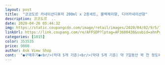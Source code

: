 ```yaml
---
layout: post 
title:  "코코도르 카네이션디퓨저 200ml x 2종세트, 블랙체리향, 디어카네이션향" 
description: 코코도르  ..
date: 2020-04-26 05:44:32 
img: https://static.coupangcdn.com/image/retail/images/2020/04/02/9/5/7c1d2147-535b-4c51-b56c-ed49d96e750e.jpg 
linkUrl: https://link.coupang.com/re/AFFSDP?lptag=AF3600438&subid=ahnPublicAsk&pageKey=1417574404&itemId=2454840665&vendorItemId=70448406797&traceid=V0-113-8bb61de06f4b1816 
categories: [1015] 
color: 353535 
price: 9860 
author: Ask View Shop 
cont:  "●구매후기●<br/>(막대 5개 기준)<br/>(막대 5개 기준) 약 7일동안 꽉 찬 정도에서 후기사진만큼 줄었습니다!<br/>(올리브영에서도 팔고 유명하잖어요 ㅎㅎ)<br/><br/> - 개인적으로 디어카네이션은 비오는 날 맡기 좋은 냄새? 비가 온 다음 날 숲같은 느낌<br/><br/> - 햇빛은 따뜻하고 바람은 시원한 맑은 날에 맡고싶은 냄새<br/><br/> - 후기사진 설명 참고해주세요 :)<br/>1.<br/> 향<br/>2.<br/> 향이 퍼지는 정도<br/>3.<br/> 포장상태<br/>4.<br/> 사용되는 양<br/>5월에 기념일이 많아 미리 준비해뒀어요~!<br/>가만히 방에 앉아있거나 누워있다가도 향 확 올라와서 삶의 질 업 ㅠ<br/>같이온 디어카네이션은 솔직히 특출난 꽃 제외하고<br/>개인적으로 블랙체리향 다른 디퓨저를 쓰고있는데<br/>곧있음 5월 어버이날이라 그런가 카네이션이네요ㅎㅎㅎ<br/>그 향 처럼 엄청 달달하진 않네요<br/>깔끔한 핑크 박스 안에 디퓨저와 스틱, 비누 카네이션•••<br/>꽂지도 않았는데 카네이션에 너무좋은향기가 나요ㅜㅜㅜ<br/>꽃집 딱 들어갔을때 생화냄새?<br/>너무 사고싶었었는데 그 향과 거의 똑같더라구요!<br/>대신 선물하기엔 은은하고 적당히 단 향이라<br/>두 향기 다 매력적이고 마음에 쏙 들어서 그냥 제가 쓰고<br/>디어 카네이션 : 꽃이나 스킨 냄새, 과하지 않고 시원한 느낌, 허브나 쑥<br/>디퓨저 박스 둘 중 어떤 것도 손상이나 구김 없었습니다 :)<br/>마치 봄나들이 갔을때 확 바람불면 느껴지는 자연의 꽃냄새가 나서<br/>멍멍이배변냄새  잡으려고 화장실에서 쓰는데<br/>박스오픈할때부터 멍멍이코 개코라 냄새맡으시고<br/>박스인박스, 완충재까지!<br/>받은 날 4.<br/>22 Am4:09<br/>블랙체리 : 달달한 청포도향, 무거운 느낌, 딥함<br/>블랙체리는 누구나 다 아는향이니 생략하고<br/>블랙체리향은 워낙 흔한데 디어 카네이션향은 처음이라 받기 전까지 기대가 많이 됐어요!<br/>사실 그 카페도 코코도르 제품 쓰는걸 수도.<br/>.<br/>!<br/>새벽배송으로 일찍 받았어요<br/>생화  꽃 향기에요 ㅋㅋㅋㄲ 이렇게밖에 설명 못하겠음<br/>솔직히 쓰는것만 쓰다보니 다른향은 거의 모르다싶은데<br/>싸구려 느낌 전혀 안나고 패키지가 정성스러운 느낌이라<br/>암튼 계속 향 맡으면서 상품평 쓰다보니<br/>앞으로 디퓨저 살땐 코코도르제품으로 알아볼거예요 :<br/> - and gt;<br/>양키캔들의 블랙체리향을 생각했었는데... <br/><br/>여성스러운 향 좋아하시는분들한테는 취향저격임<br/>예전에 어느 카페를 갔는데 화장실 향이 너무 좋은거예요<br/>오픈하자마자 보이는 인조꽃이 참 이뻐요ㅎㅎ<br/>의외로 기대안했던 카네이션 향이 너무너무 좋았어요!<br/>제가 선물받은거 마냥 기분이 좋았네요ㅎㅎ<br/>제조일도 완전 최신!!<br/>제조일자 20.<br/>4.<br/>14<br/>진하지 않아 은은한거 좋아하시는분들 추천해욤<br/>집에 들어오자마자 디퓨저 냄새가 확나요!<br/>참고로 잘떨어지는편이니 조심조심<br/>처음 접한 브랜드인데 첫인상이 너무 좋네요~~^^<br/>코로나로 인해 집에 콕 박혀있는 상황에서 삶의 질을 조금이라도 높이고자 디퓨저를 리뷰체험 신청했어요!<br/>쿠팡답게 과한 포장ㅋㄲㅋㅋ<br/>쿠팡박스 코코도르박스 2중이라 깨질 염려 없어요<br/>패키지가 정말 선물하기 좋게 생겼더라구요<br/>평소에 청포도향을 좋아해서 블랙체리 향류의 디퓨저나 핸드크림을 애용하는 20대 여성입니다 :)<br/>하루 놔둬봣더니 화장실들어가면  꽃다발향 맡는거같음 ㅋㅋㅋㅋ<br/>한 세트 더 주문하려구욤ㅎ.<br/>ㅎ<br/>향 잘 모르잖아요<br/>향은 블랙체리와 카네이션 향이라던데<br/>호불호 갈릴 일 없이 받는 사람들도 좋아할만한 향이예요!<br/>" 
---
```

